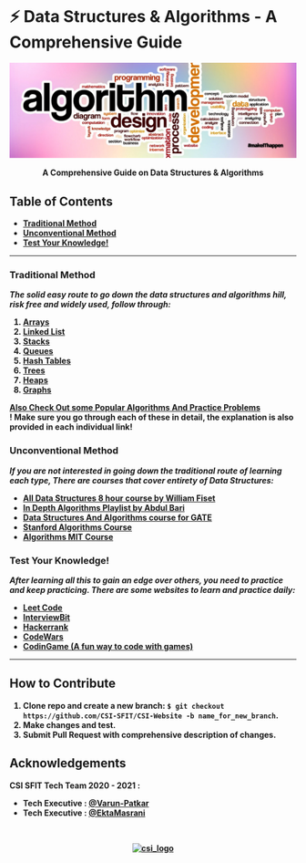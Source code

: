 
# ⚡ Data Structures & Algorithms - A Comprehensive Guide

<img src="Banner.jpeg" alt="Banner Image">

<p align="center">
<b>A Comprehensive Guide on Data Structures & Algorithms<b>
</p>

## Table of Contents
* <a href="Traditional Method">Traditional Method</a>
* <a href="Unconventional Method">Unconventional Method</a>
* <a href="Test Your Knowledge!">Test Your Knowledge!</a>

---
### <a id="Traditional Method">Traditional Method</a>
*The solid easy route to go down the data structures and algorithms hill, risk free and widely used, follow through:*
  1. [Arrays](Arrays.md)
  2. [Linked List](LinkedList.md)
  3. [Stacks](Stack.md)
  4. [Queues](Queue.md)
  5. [Hash Tables](HashTable.md)
  6. [Trees](Tree.md)
  7. [Heaps](Heap.md)
  8. [Graphs](Graph.md)

[Also Check Out some Popular Algorithms And Practice Problems](Algorithm.md)
<br>
**! Make sure you go through each of these in detail, the explanation is also provided in each individual link!**

### <a id="Unconventional Method">Unconventional Method</a>
*If you are not interested in going down the traditional route of learning each type, There are courses that cover entirety of Data Structures:*

- [All Data Structures 8 hour course by William Fiset](https://youtu.be/RBSGKlAvoiM)
- [In Depth Algorithms Playlist by Abdul Bari](https://www.youtube.com/playlist?list=PLDN4rrl48XKpZkf03iYFl-O29szjTrs_O)
- [Data Structures And Algorithms course for GATE](https://www.youtube.com/playlist?list=PLEVDNf7p-wYyh712BgmW9UGrAc88bl3OF)
- [Stanford Algorithms Course](https://www.youtube.com/playlist?list=PLXFMmlk03Dt7Q0xr1PIAriY5623cKiH7V)
- [Algorithms MIT Course](https://www.youtube.com/playlist?list=PLUl4u3cNGP61Oq3tWYp6V_F-5jb5L2iHb)

### <a id="Test Your Knowledge!">Test Your Knowledge!</a>
*After learning all this to gain an edge over others, you need to practice and keep practicing. There are some websites to learn and practice daily:*

- [Leet Code](https://leetcode.com/)
- [InterviewBit](https://www.interviewbit.com/)
- [Hackerrank](https://www.hackerrank.com/)
- [CodeWars](https://www.codewars.com/)
- [CodinGame (A fun way to code with games)](https://www.codingame.com/start)
---

**How to Contribute**
---
1. Clone repo and create a new branch: `$ git checkout https://github.com/CSI-SFIT/CSI-Website -b name_for_new_branch`.
2. Make changes and test.
3. Submit Pull Request with comprehensive description of changes.

**Acknowledgements**
---

**CSI SFIT Tech Team 2020 - 2021 :**
+ Tech Executive : [@Varun-Patkar](https://github.com/Varun-Patkar)
+ Tech Executive : [@EktaMasrani](https://github.com/ekta18)

<br>
<p align="center">
  <a href="https://www.csi.sfit.ac.in/">
    <img src="https://www.csi.sfit.ac.in/logo.png"
         alt="csi_logo" width="300" height="200">
  </a>
</p>
